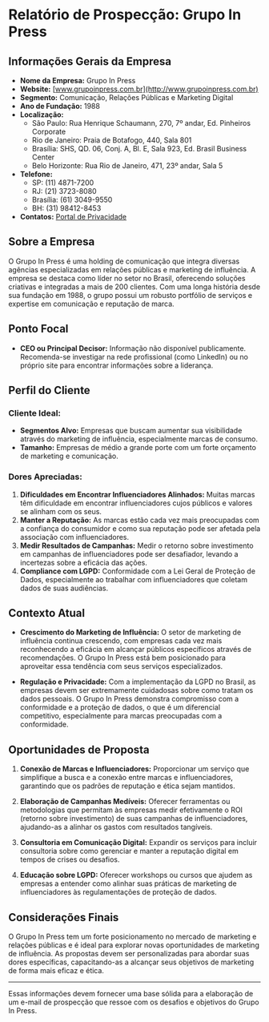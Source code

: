 # Relatório de Prospecção: Grupo In Press

## Informações Gerais da Empresa
- **Nome da Empresa:** Grupo In Press
- **Website:** [www.grupoinpress.com.br](http://www.grupoinpress.com.br)
- **Segmento:** Comunicação, Relações Públicas e Marketing Digital
- **Ano de Fundação:** 1988
- **Localização:** 
  - São Paulo: Rua Henrique Schaumann, 270, 7º andar, Ed. Pinheiros Corporate
  - Rio de Janeiro: Praia de Botafogo, 440, Sala 801
  - Brasília: SHS, QD. 06, Conj. A, Bl. E, Sala 923, Ed. Brasil Business Center
  - Belo Horizonte: Rua Rio de Janeiro, 471, 23º andar, Sala 5
- **Telefone:** 
  - SP: (11) 4871-7200
  - RJ: (21) 3723-8080
  - Brasília: (61) 3049-9550
  - BH: (31) 98412-8453
- **Contatos:** [Portal de Privacidade](https://privacidade.grupoinpress.com.br/)

## Sobre a Empresa
O Grupo In Press é uma holding de comunicação que integra diversas agências especializadas em relações públicas e marketing de influência. A empresa se destaca como líder no setor no Brasil, oferecendo soluções criativas e integradas a mais de 200 clientes. Com uma longa história desde sua fundação em 1988, o grupo possui um robusto portfólio de serviços e expertise em comunicação e reputação de marca.

## Ponto Focal
- **CEO ou Principal Decisor:** Informação não disponível publicamente. Recomenda-se investigar na rede profissional (como LinkedIn) ou no próprio site para encontrar informações sobre a liderança.
  
## Perfil do Cliente
### Cliente Ideal:
- **Segmentos Alvo:** Empresas que buscam aumentar sua visibilidade através do marketing de influência, especialmente marcas de consumo.
- **Tamanho:** Empresas de médio a grande porte com um forte orçamento de marketing e comunicação.

### Dores Apreciadas:
1. **Dificuldades em Encontrar Influenciadores Alinhados:** Muitas marcas têm dificuldade em encontrar influenciadores cujos públicos e valores se alinham com os seus.
2. **Manter a Reputação:** As marcas estão cada vez mais preocupadas com a confiança do consumidor e como sua reputação pode ser afetada pela associação com influenciadores.
3. **Medir Resultados de Campanhas:** Medir o retorno sobre investimento em campanhas de influenciadores pode ser desafiador, levando a incertezas sobre a eficácia das ações.
4. **Compliance com LGPD:** Conformidade com a Lei Geral de Proteção de Dados, especialmente ao trabalhar com influenciadores que coletam dados de suas audiências.

## Contexto Atual
- **Crescimento do Marketing de Influência:** O setor de marketing de influência continua crescendo, com empresas cada vez mais reconhecendo a eficácia em alcançar públicos específicos através de recomendações. O Grupo In Press está bem posicionado para aproveitar essa tendência com seus serviços especializados.
  
- **Regulação e Privacidade:** Com a implementação da LGPD no Brasil, as empresas devem ser extremamente cuidadosas sobre como tratam os dados pessoais. O Grupo In Press demonstra compromisso com a conformidade e a proteção de dados, o que é um diferencial competitivo, especialmente para marcas preocupadas com a conformidade.

## Oportunidades de Proposta
1. **Conexão de Marcas e Influenciadores:** Proporcionar um serviço que simplifique a busca e a conexão entre marcas e influenciadores, garantindo que os padrões de reputação e ética sejam mantidos.

2. **Elaboração de Campanhas Medíveis:** Oferecer ferramentas ou metodologias que permitam às empresas medir efetivamente o ROI (retorno sobre investimento) de suas campanhas de influenciadores, ajudando-as a alinhar os gastos com resultados tangíveis.

3. **Consultoria em Comunicação Digital:** Expandir os serviços para incluir consultoria sobre como gerenciar e manter a reputação digital em tempos de crises ou desafios.

4. **Educação sobre LGPD:** Oferecer workshops ou cursos que ajudem as empresas a entender como alinhar suas práticas de marketing de influenciadores às regulamentações de proteção de dados.

## Considerações Finais
O Grupo In Press tem um forte posicionamento no mercado de marketing e relações públicas e é ideal para explorar novas oportunidades de marketing de influência. As propostas devem ser personalizadas para abordar suas dores específicas, capacitando-as a alcançar seus objetivos de marketing de forma mais eficaz e ética.

---

Essas informações devem fornecer uma base sólida para a elaboração de um e-mail de prospecção que ressoe com os desafios e objetivos do Grupo In Press.
